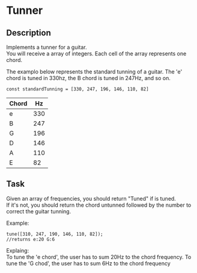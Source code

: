Tunner
===

## Description

Implements a tunner for a guitar.  
You will receive a array of integers. Each cell of the array represents one chord.  

The examplo below represents the standard tunning of a guitar.
The 'e' chord is tuned in 330hz, the B chord is tuned in 247Hz, and so on.
```
const standardTunning = [330, 247, 196, 146, 110, 82]
```

| Chord | Hz    |
|-------|-----  |
| e     | 330   |
| B     | 247   |
| G     | 196   |
| D     | 146   |
| A     | 110   |
| E     | 82    |

## Task

Given an array of frequencies, you should return "Tuned" if is tuned.  
If it's not, you should return the chord untunned followed by the number to correct the guitar tunning.  

Example:
```
tune([310, 247, 190, 146, 110, 82]);
//returns e:20 G:6
```

Explaing:  
To tune the 'e chord', the user has to sum 20Hz to the chord frequency.
To tune the 'G chod', the user has to sum 6Hz to the chord frequency





